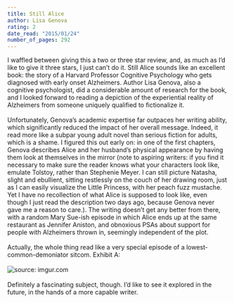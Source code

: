 ```yaml
---
title: Still Alice
author: Lisa Genova
rating: 2
date_read: "2015/01/24"
number_of_pages: 292
---
```


I waffled between giving this a two or three star review, and, as much as I’d like to give it three stars, I just can’t do it. Still Alice sounds like an excellent book: the story of a Harvard Professor Cognitive Psychology who gets diagnosed with early onset Alzheimers. Author Lisa Genova, also a cognitive psychologist, did a considerable amount of research for the book, and I looked forward to reading a depiction of the experiential reality of Alzheimers from someone uniquely qualified to fictionalize it.<br/><br/>Unfortunately, Genova’s academic expertise far outpaces her writing ability, which significantly reduced the impact of her overall message. Indeed, it read more like a subpar young adult novel than serious fiction for adults, which is a shame. I figured this out early on: in one of the first chapters, Genova describes Alice and her husband’s physical appearance by having them look at themselves in the mirror (note to aspiring writers: if you find it necessary to make sure the reader knows what your characters look like, emulate Tolstoy, rather than Stephenie Meyer. I can still picture Natasha, slight and ebullient, sitting restlessly on the couch of her drawing room, just as I can easily visualize the Little Princess, with her peach fuzz mustache. Yet I have no recollection of what Alice is supposed to look like, even though I just read the description two days ago, because Genova never gave me a reason to care.). The writing doesn’t get any better from there, with a random Mary Sue-ish episode in which Alice ends up at the same restaurant as Jennifer Aniston, and obnoxious PSAs about support for people with Alzheimers thrown in, seemingly independent of the plot.<br/><br/>Actually, the whole thing read like a very special episode of a lowest-common-demoniator sitcom. Exhibit A:<br/><br/><img src="http://i.imgur.com/lNEwLnP.gif" title="source: imgur.com" /><br/><br/>Definitely a fascinating subject, though. I’d like to see it explored in the future, in the hands of a more capable writer.